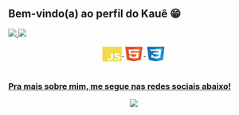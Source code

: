 ## Bem-vindo(a) ao perfil do Kauê 😁

 <div>
   <a href="https://github.com/gKaue">
   <img height="180em" src="https://github-readme-stats.vercel.app/api?username=gKaue&show_icons=true&theme=gruvbox&include_all_commits=true&count_private=true"/>
   <img height="180em" src="https://github-readme-stats.vercel.app/api/top-langs/?username=gKaue&layout=compact&langs_count=6&theme=tokyonight"/>
</div>
    
<div style="display: inline_block" align="center"><br>
  <img align="center" alt="Js" height="30" width="40" src="https://raw.githubusercontent.com/devicons/devicon/master/icons/javascript/javascript-plain.svg">
  <img align="center" alt="HTML" height="30" width="40" src="https://raw.githubusercontent.com/devicons/devicon/master/icons/html5/html5-original.svg">
  <img align="center" alt="CSS" height="30" width="40" src="https://raw.githubusercontent.com/devicons/devicon/master/icons/css3/css3-original.svg">
</div>
 
<br>
 
### Pra mais sobre mim, me segue nas redes sociais abaixo!
 
<div align="center"> 
  <a href="https://instagram.com/kue.insta" target="_blank"><img src="https://img.shields.io/badge/-Instagram-%23E4405F?style=for-the-badge&logo=instagram&logoColor=white" target="_blank"></a>
</div>
